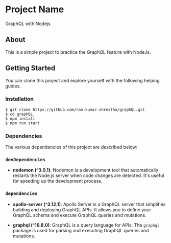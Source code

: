 # Project Name

GraphQL with Nodejs

## About

This is a simple project to practice the GraphQL feature with NodeJs.

## Getting Started

You can clone this project and explore yourself with the following helping guides.

### Installation

```shell
$ git clone https://github.com/ram-kumar-shrestha/graphQL.git
$ cd graphQL
$ npm install
$ npm run start
```

### Dependencies

The various dependencies of this project are described below:

### `devDependencies`

- **nodemon (^3.0.1)**: Nodemon is a development tool that automatically restarts the Node.js server when code changes are detected. It's useful for speeding up the development process.

### `dependencies`

- **apollo-server (^3.12.1)**: Apollo Server is a GraphQL server that simplifies building and deploying GraphQL APIs. It allows you to define your GraphQL schema and execute GraphQL queries and mutations.

- **graphql (^16.8.0)**: GraphQL is a query language for APIs. The `graphql` package is used for parsing and executing GraphQL queries and mutations.
